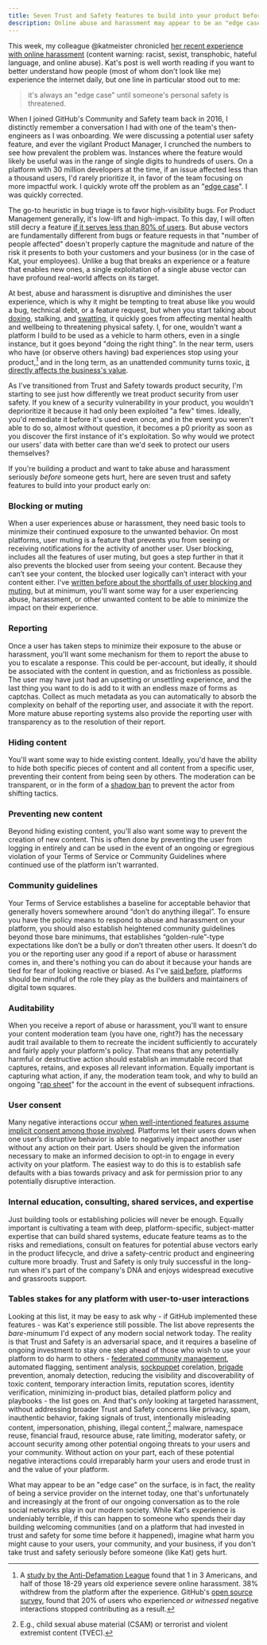 ```yaml
---
title: Seven Trust and Safety features to build into your product before someone gets hurt
description: Online abuse and harassment may appear to be an "edge case", but it's the reality of being a social network today
---
```


This week, my colleague @katmeister chronicled [her recent experience with online harassment](https://www.tinykat.cafe/on-all-that-fuckery) (content warning: racist, sexist, transphobic, hateful language, and online abuse). Kat's post is well worth reading if you want to better understand how people (most of whom don't look like me) experience the internet daily, but one line in particular stood out to me:

> it's always an "edge case" until someone's personal safety is threatened.

When I joined GitHub's Community and Safety team back in 2016, I distinctly remember a conversation I had with one of the team's then-engineers as I was onboarding. We were discussing a potential user safety feature, and ever the vigilant Product Manager, I crunched the numbers to see how prevalent the problem was. Instances where the feature would likely be useful was in the range of single digits to hundreds of users. On a platform with 30 million developers at the time, if an issue affected less than a thousand users, I'd rarely prioritize it, in favor of the team focusing on more impactful work. I quickly wrote off the problem as an "[edge case](https://en.wikipedia.org/wiki/Edge_case)". I was quickly corrected.

The go-to heuristic in bug triage is to favor high-visibility bugs. For Product Management generally, it's low-lift and high-impact. To this day, I will often still decry a feature [if it serves less than 80% of users](https://ben.balter.com/2016/03/08/optimizing-for-power-users-and-edge-cases/). But abuse vectors are fundamentally different from bugs or feature requests in that "number of people affected" doesn't properly capture the magnitude and nature of the risk it presents to both your customers and your business (or in the case of Kat, your employees). Unlike a bug that breaks an experience or a feature that enables new ones, a single exploitation of a single abuse vector can have profound real-world affects on its target.

At best, abuse and harassment is disruptive and diminishes the user experience, which is why it might be tempting to treat abuse like you would a bug, technical debt, or a feature request, but when you start talking about [doxing](https://en.wikipedia.org/wiki/Doxing), stalking, and [swatting](https://en.wikipedia.org/wiki/Swatting), it quickly goes from affecting mental health and wellbeing to threatening physical safety. I, for one, wouldn't want a platform I build to be used as a vehicle to harm others, even in a single instance, but it goes beyond "doing the right thing". In the near term, users who have (or observe others having) bad experiences stop using your product,[^1] and in the long term, as an unattended community turns toxic, [it directly affects the business's value](https://www.businessinsider.com/disney-ceo-bob-iger-abandons-twitter-deal-over-abuse-problem-2019-9).

As I've transitioned from Trust and Safety towards product security, I'm starting to see just how differently we treat product security from user safety. If you knew of a security vulnerability in your product, you wouldn't deprioritize it because it had only been exploited "a few" times. Ideally, you'd remediate it before it's used even once, and in the event you weren't able to do so, almost without question, it becomes a p0 priority as soon as you discover the first instance of it's exploitation. So why would we protect our users' data with better care than we'd seek to protect our users themselves?

If you're building a product and want to take abuse and harassment seriously _before_ someone gets hurt, here are seven trust and safety features to build into your product early on:

### Blocking or muting

When a user experiences abuse or harassment, they need basic tools to minimize their continued exposure to the unwanted behavior. On most platforms, user muting is a feature that prevents you from seeing or receiving notifications for the activity of another user. User blocking, includes all the features of user muting, but goes a step further in that it also prevents the blocked user from seeing your content. Because they can’t see your content, the blocked user logically can’t interact with your content either. I've [written before about the shortfalls of user blocking and muting](https://ben.balter.com/2020/02/06/blocking-vs-muting/), but at minimum, you'll want some way for a user experiencing abuse, harassment, or other unwanted content to be able to minimize the impact on their experience.

### Reporting

Once a user has taken steps to minimize their exposure to the abuse or harassment, you'll want some mechanism for them to report the abuse to you to escalate a response. This could be per-account, but ideally, it should be associated with the content in question, and as frictionless as possible. The user may have just had an upsetting or unsettling experience, and the last thing you want to do is add to it with an endless maze of forms as captchas. Collect as much metadata as you can automatically to absorb the complexity on behalf of the reporting user, and associate it with the report. More mature abuse reporting systems also provide the reporting user with transparency as to the resolution of their report.

### Hiding content

You'll want some way to hide existing content. Ideally, you'd have the ability to hide both specific pieces of content and all content from a specific user, preventing their content from being seen by others. The moderation can be transparent, or in the form of a [shadow ban](https://en.wikipedia.org/wiki/Shadow_banning) to prevent the actor from shifting tactics. 

### Preventing new content

Beyond hiding existing content, you'll also want some way to prevent the creation of new content. This is often done by preventing the user from logging in entirely and can be used in the event of an ongoing or egregious violation of your Terms of Service or Community Guidelines where continued use of the platform isn't warranted.

### Community guidelines

Your Terms of Service establishes a baseline for acceptable behavior that generally hovers somewhere around “don’t do anything illegal”. To ensure you have the policy means to respond to abuse and harassment on your platform, you should also establish heightened community guidelines beyond those bare minimums, that establishes “golden-rule”-type expectations like don’t be a bully or don’t threaten other users. It doesn't do you or the reporting user any good if a report of abuse or harassment comes in, and there's nothing you can do about it because your hands are tied for fear of looking reactive or biased. As I've [said before](https://ben.balter.com/2020/01/17/ten-lessons-learned-fostering-a-community-of-communities-on-github/#10-be-purposeful-about-the-role-you-play), platforms should be mindful of the role they play as the builders and maintainers of digital town squares.

### Auditability

When you receive a report of abuse or harassment, you'll want to ensure your content moderation team (you have one, right?) has the necessary audit trail available to them to recreate the incident sufficiently to accurately and fairly apply your platform's policy. That means that any potentially harmful or destructive action should establish an immutable record that captures, retains, and exposes all relevant information. Equally important is capturing what action, if any, the moderation team took, and why to build an ongoing "[rap sheet](https://en.wikipedia.org/wiki/Criminal_record)" for the account in the event of subsequent infractions.

### User consent

Many negative interactions occur [when well-intentioned features assume implicit consent among those involved](https://ben.balter.com/2020/01/17/ten-lessons-learned-fostering-a-community-of-communities-on-github/#9-always-seek-user-consent). Platforms let their users down when one user’s disruptive behavior is able to negatively impact another user without any action on their part. Users should be given the information necessary to make an informed decision to opt-in to engage in every activity on your platform. The easiest way to do this is to establish safe defaults with a bias towards privacy and ask for permission prior to any potentially disruptive interaction.

### Internal education, consulting, shared services, and expertise

Just building tools or establishing policies will never be enough. Equally important is cultivating a team with deep, platform-specific, subject-matter expertise that can build shared systems, educate feature teams as to the risks and remediations, consult on features for potential abuse vectors early in the product lifecycle, and drive a safety-centric product and engineering culture more broadly. Trust and Safety is only truly successful in the long-run when it's part of the company's DNA and enjoys widespread executive and grassroots support.

### Tables stakes for any platform with user-to-user interactions

Looking at this list, it may be easy to ask why - if GitHub implemented these features - was Kat's experience still possible. The list above represents the _bare-minumum_ I'd expect of any modern social network today. The reality is that Trust and Safety is an adversarial space, and it requires a baseline of ongoing investment to stay one step ahead of those who wish to use your platform to do harm to others - [federated community management](https://ben.balter.com/2019/07/18/a-community-of-communities-oscon-2019/), automated flagging, sentiment analysis, [sockpuppet](https://en.wikipedia.org/wiki/Sockpuppet_(Internet)) corelation, [brigade](https://www.merriam-webster.com/words-at-play/brigading-online-poll-meaning) prevention, anomaly detection, reducing the visibility and discoverability of toxic content, temporary interaction limits, reputation scores, identity verification, minimizing in-product bias, detailed platform policy and playbooks - the list goes on. And that's _only_ looking at targeted harassment, without addressing broader Trust and Safety concerns like privacy, spam, inauthentic behavior, faking signals of trust, intentionally misleading content, impersonation, phishing, illegal content,[^2] malware, namespace reuse, financial fraud, resource abuse, rate limiting, moderator safety, or account security among other potential ongoing threats to your users and your community. Without action on your part, each of these potential negative interactions could irreparably harm your users and erode trust in and the value of your platform.

What may appear to be an "edge case" on the surface, is in fact, the reality of being a service provider on the internet today, one that's unfortunately and increasingly at the front of our ongoing conversation as to the role social networks play in our modern society. While Kat's experience is undeniably terrible, if this can happen to someone who spends their day building welcoming communities (and on a platform that had invested in trust and safety for some time before it happened), imagine what harm you might cause to your users, your community, and your business, if you don't take trust and safety seriously before someone (like Kat) gets hurt. 

[^1]: A [study by the Anti-Defamation League](https://www.wired.com/story/severe-online-harassment-2018-adl-survey/) found that 1 in 3 Americans, and half of those 18-29 years old experience severe online harassment. 38% withdrew from the platform after the experience. GitHub's [open source survey](https://github.com/github/open-source-survey), found that 20% of users who experienced _or witnessed_ negative interactions stopped contributing as a result.

[^2]: E.g., child sexual abuse material (CSAM) or terrorist and violent extremist content (TVEC).
